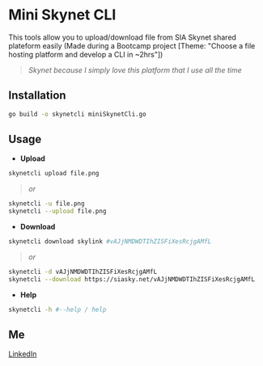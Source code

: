 # Mini Skynet CLI

This tools allow you to upload/download file from SIA Skynet shared plateform easily
(Made during a Bootcamp project [Theme: "Choose a file hosting platform and develop a CLI in ~2hrs"])
> *Skynet because I simply love this platform that I use all the time*
## Installation

```bash
go build -o skynetcli miniSkynetCli.go
```
## Usage

- **Upload**
```bash
skynetcli upload file.png
```
>*or*
``` bash
skynetcli -u file.png
skynetcli --upload file.png
```
- **Download**
```bash
skynetcli download skylink #vAJjNMDWDTIhZISFiXesRcjgAMfL
```
> *or*
``` bash
skynetcli -d vAJjNMDWDTIhZISFiXesRcjgAMfL
skynetcli --download https://siasky.net/vAJjNMDWDTIhZISFiXesRcjgAMfL
```
- **Help**
```bash
skynetcli -h #--help / help
```
## Me
[LinkedIn](https://fr.linkedin.com/in/kenji-duriez-9b93bb141)
